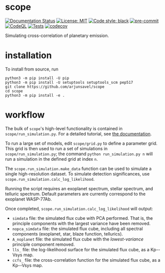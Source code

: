# scope
[![Documentation Status](https://readthedocs.org/projects/scope-astr/badge/?version=latest)](https://scope-astr.readthedocs.io/en/latest/?badge=latest)
[![License: MIT](https://img.shields.io/badge/License-MIT-yellow.svg)](https://opensource.org/licenses/MIT)
[![Code style: black](https://img.shields.io/badge/code%20style-black-000000.svg)](https://github.com/psf/black)
[![pre-commit](https://img.shields.io/badge/pre--commit-enabled-brightgreen?logo=pre-commit)](https://github.com/pre-commit/pre-commit)
[![CodeQL](https://github.com/arjunsavel/scope/actions/workflows/codeql.yml/badge.svg)](https://github.com/arjunsavel/scope/actions/workflows/codeql.yml)
[![Tests](https://github.com/arjunsavel/scope/actions/workflows/python-package.yml/badge.svg)](https://github.com/arjunsavel/scope/actions/workflows/python-package.yml)
[![codecov](https://codecov.io/gh/arjunsavel/scope/graph/badge.svg?token=2Q1NPQ4817)](https://codecov.io/gh/arjunsavel/scope)


Simulating cross-correlation of planetary emission.

# installation
To install from source, run
```
python3 -m pip install -U pip
python3 -m pip install -U setuptools setuptools_scm pep517
git clone https://github.com/arjunsavel/scope
cd scope
python3 -m pip install -e .
```

# workflow
The bulk of `scope`'s high-level functionality is contained in `scope/run_simulation.py`.
For a detailed tutorial, see <a href="https://scope-astr.readthedocs.io/en/latest/">the documentation</a>.

To run a large set of models, edit `scope/grid.py` to define a parameter grid. This grid is then used to run a set of simulations in `scope/run_simulation.py`;
the command `python run_simulation.py n` will run a simulation in the defined grid at index `n`.

The `scope.run_simulation.make_data` function can be used to simulate a single high-resolution dataset. To
simulate detection significances, use `scope.run_simulation.calc_log_likelihood`.

Running the script requires an exoplanet spectrum, stellar spectrum, and telluric spectrum.
Default parameters are currently correspond to the exoplanet WASP-77Ab.

Once completed, `scope.run_simulation.calc_log_likelihood` will output:
- `simdata` file: the simulated flux cube with PCA performed. That is, the principle components with the largest variance have been removed.
- `nopca_simdata` file: the simulated flux cube, including all spectral components (exoplanet, star, blaze function, tellurics).
- `A_noplanet` file: the simulated flux cube with the *lowest-variance* principle component removed.
- `lls_` file: the log-likelihood surface for the simulated flux cube, as a Kp--Vsys map.
- `ccfs_` file: the cross-correlation function for the simulated flux cube, as a Kp--Vsys map.
